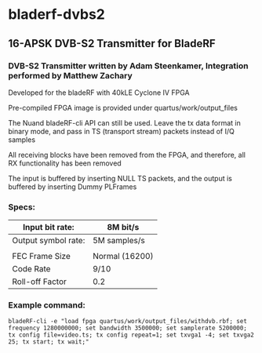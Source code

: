 # bladerf-dvbs2
## 16-APSK DVB-S2 Transmitter for BladeRF

### DVB-S2 Transmitter written by Adam Steenkamer, Integration performed by Matthew Zachary

Developed for the bladeRF with 40kLE Cyclone IV FPGA

 

Pre-compiled FPGA image is provided under quartus/work/output_files

The Nuand bladeRF-cli API can still be used. Leave the tx data format in binary mode, and pass in TS (transport stream) packets instead of I/Q samples

All receiving blocks have been removed from the FPGA, and therefore, all RX functionality has been removed

The input is buffered by inserting NULL TS packets, and the output is buffered by inserting Dummy PLFrames

 

### Specs:

| Input bit rate:     | 8M bit/s       |
|---------------------|----------------|
| Output symbol rate: | 5M samples/s   |
|                     |                |
| FEC Frame Size      | Normal (16200) |
| Code Rate           | 9/10           |
| Roll-off Factor     | 0.2            |
 

### Example command:

	bladeRF-cli -e "load fpga quartus/work/output_files/withdvb.rbf; set frequency 1280000000; set bandwidth 3500000; set samplerate 5200000; tx config file=video.ts; tx config repeat=1; set txvga1 -4; set txvga2 25; tx start; tx wait;"